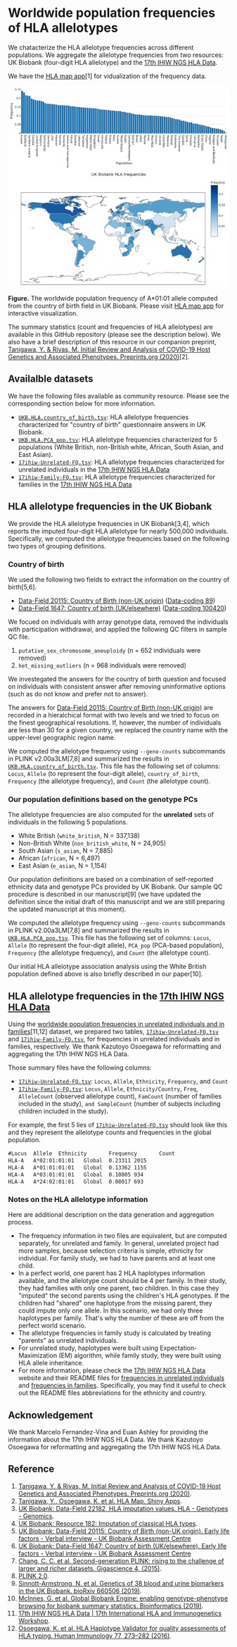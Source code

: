 # Worldwide population frequencies of HLA allelotypes

We chatacterize the HLA allelotype frequencies across different populations. We aggregate the allelotype frequencies from two resources: UK Biobank (four-digit HLA allelotype) and the [17th IHIW NGS HLA Data](http://17ihiw.org/17th-ihiw-ngs-hla-data/).

We have the [HLA map app](https://biobankengine.shinyapps.io/hla-map/)[1] for vidualization of the frequency data.

[![HLA map UKB country of birth](figs/HLA_map_UKB_country_of_birth_A0101.png)](https://biobankengine.shinyapps.io/hla-map/)

**Figure.** The worldwide population frequency of A*01:01 allele computed from the country of birth field in UK Biobank. Please visit [HLA map app](https://biobankengine.shinyapps.io/hla-map/) for interactive visualization.

The summary statistics (count and frequencies of HLA allelotypes) are available in this GitHub repository (please see the description below). We also have a brief description of this resource in our companion preprint, [Tanigawa, Y. & Rivas, M. Initial Review and Analysis of COVID-19 Host Genetics and Associated Phenotypes. Preprints.org (2020)](https://doi.org/10.20944/preprints202003.0356.v1)[2].

## Availalble datasets

We have the following files available as community resource. Please see the corresponding section below for more information.

- [`UKB.HLA.country_of_birth.tsv`](UKB.HLA.country_of_birth.tsv): HLA allelotype frequencies characterized for "country of birth" questionnaire answers in UK Biobank.
- [`UKB.HLA.PCA_pop.tsv`](UKB.HLA.PCA_pop.tsv): HLA allelotype frequencies characterized for 5 populations (White British, non-British white, African, South Asian, and East Asian).
- [`17ihiw-Unrelated-FQ.tsv`](17ihiw-Unrelated-FQ.tsv): HLA allelotype frequencies characterized for unrelated individuals in the [17th IHIW NGS HLA Data](http://17ihiw.org/17th-ihiw-ngs-hla-data/)
- [`17ihiw-Family-FQ.tsv`](17ihiw-Family-FQ.tsv): HLA allelotype frequencies characterized for families in the [17th IHIW NGS HLA Data](http://17ihiw.org/17th-ihiw-ngs-hla-data/)

## HLA allelotype frequencies in the UK Biobank

We provide the HLA allelotype frequencies in UK Biobank[3,4], which reports the imputed four-digit HLA allelotype for nearly 500,000 individuals. Specifically, we computed the allelotype frequencies based on the following two types of grouping definitions.

### Country of birth

We used the following two fields to extract the information on the country of birth[5,6].

- [Data-Field 20115: Country of Birth (non-UK origin)](http://biobank.ndph.ox.ac.uk/showcase/field.cgi?id=20115) ([Data-coding 89](http://biobank.ndph.ox.ac.uk/showcase/coding.cgi?id=89))
- [Data-Field 1647: Country of birth (UK/elsewhere)](http://biobank.ndph.ox.ac.uk/showcase/field.cgi?id=1647) ([Data-coding 100420](http://biobank.ndph.ox.ac.uk/showcase/coding.cgi?id=100420))

We focued on individuals with array genotype data, removed the individuals with participation withdrawal, and applied the following QC filters in sample QC file.

1. `putative_sex_chromosome_aneuploidy` (n = 652 individuals were removed)
2. `het_missing_outliers` (n = 968 individuals were removed)

We investegated the answers for the country of birth question and focused on individuals with consistent answer after removing uninformative options (such as do not know and prefer not to answer).

The answers for [Data-Field 20115: Country of Birth (non-UK origin)](http://biobank.ndph.ox.ac.uk/showcase/field.cgi?id=20115) are recorded in a hieralchical format with two levels and we tried to focus on the finest geographical resolutions. If, however, the number of individuals are less than 30 for a given country, we replaced the country name with the upper-level geographic region name.

We computed the allelotype frequency using `--geno-counts` subcommands in PLINK v2.00a3LM[7,8] and summarized the results in [`UKB.HLA.country_of_birth.tsv`](UKB.HLA.country_of_birth.tsv). This file has the following set of columns: `Locus`, `Allele` (to represent the four-digit allele), `country_of_birth`, `Frequency` (the allelotype frequency), and `Count` (the allelotype count).

### Our population definitions based on the genotype PCs

The allelotype frequencies are also computed for the **unrelated** sets of individuals in the following 5 populations.

- White British (`white_british`, N = 337,138)
- Non-British White (`non_british_white`, N = 24,905)
- South Asian (`s_asian`, N = 7,885)
- African (`african`, N = 6,497)
- East Asian (`e_asian`, N = 1,154)

Our population definitions are based on a combination of self-reported ethnicity data and genotype PCs provided by UK Biobank. Our sample QC procedure is described in our manuscript[9] (we have updated the definition since the initial draft of this manuscript and we are still preparing the updated manuscript at this moment).

We computed the allelotype frequency using `--geno-counts` subcommands in PLINK v2.00a3LM[7,8] and summarized the results in [`UKB.HLA.PCA_pop.tsv`](UKB.HLA.PCA_pop.tsv). This file has the following set of columns: `Locus`, `Allele` (to represent the four-digit allele), `PCA_pop` (PCA-based population), `Frequency` (the allelotype frequency), and `Count` (the allelotype count).

Our initial HLA allelotype association analysis using the White British population defined above is also briefly described in our paper[10].

## HLA allelotype frequencies in the [17th IHIW NGS HLA Data](http://17ihiw.org/17th-ihiw-ngs-hla-data/)

Using the [worldwide population frequencies in unrelated individuals and in families](http://17ihiw.org/17th-ihiw-ngs-hla-data/)[11,12] dataset, we prepared two tables, [`17ihiw-Unrelated-FQ.tsv`](17ihiw-Unrelated-FQ.tsv) and [`17ihiw-Family-FQ.tsv`](17ihiw-Family-FQ.tsv), for frequencies in unrelated individuals and in families, respectively. We thank Kazutoyo Osoegawa for reformatting and aggregating the 17th IHIW NGS HLA Data.

Those summary files have the following columns:

- [`17ihiw-Unrelated-FQ.tsv`](17ihiw-Unrelated-FQ.tsv): `Locus`, `Allele`, `Ethnicity`, `Frequency`, and `Count`
- [`17ihiw-Family-FQ.tsv`](17ihiw-Family-FQ.tsv): `Locus`, `Allele`, `Ethnicity/Country`, `Freq`, `AlleleCount` (observed allelotype count), `FamCount` (number of families included in the study), `and SampleCount` (number of subjects including children included in the study).

For example, the first 5 lies of [`17ihiw-Unrelated-FQ.tsv`](17ihiw-Unrelated-FQ.tsv) should look like this and they represent the allelotype counts and frequencies in the global population.

```{text}
#Locus  Allele  Ethnicity       Frequency       Count
HLA-A   A*02:01:01:01   Global  0.23311 2015
HLA-A   A*01:01:01:01   Global  0.13362 1155
HLA-A   A*03:01:01:01   Global  0.10805 934
HLA-A   A*24:02:01:01   Global  0.08017 693
```

### Notes on the HLA allelotype information

Here are additional description on the data generation and aggregation process.

- The frequency information in two files are equivalent, but are computed separately, for unrelated and family. In general, unrelated project had more samples, because selection criteria is simple, ethnicity for individual. For family study, we had to have parents and at least one child.
- In a perfect world, one parent has 2 HLA haplotypes information available, and the allelotype count should be 4 per family. In their study, they had families with only one parent, two children. In this case they "imputed" the second parents using the children's HLA genotypes. If the children had "shared" one haplotype from the missing parent, they could impute only one allele. In this scenario, we had only three haplotypes per family. That's why the number of these are off from the perfect world scenario.
- The allelotype frequencies in family study is calculated by treating "parents" as unrelated individuals.
- For unrelated study, haplotypes were built using Expectation-Maximization (EM) algorithm, while family study, they were built using HLA allele inheritance.
- For more information, please check the [17th IHIW NGS HLA Data](http://17ihiw.org/17th-ihiw-ngs-hla-data/) website and their README files for [frequencies in unrelated individuals](http://17ihiw.org/wp-content/uploads/2018/10/Readme-Unrelated-HLA-allele-and-haplotypes-FQ-tables_072318.pdf) and [frequencies in families](http://17ihiw.org/wp-content/uploads/2018/10/Readme-Family-HLA-allele-and-haplotypes-FQ-tables.pdf). Specifically, you may find it useful to check out the README files abbreviations for the ethnicity and country.

## Acknowledgement

We thank Marcelo Fernandez-Vina and Euan Ashley for providing the information about the 17th IHIW NGS HLA Data. We thank Kazutoyo Osoegawa for reformatting and aggregating the 17th IHIW NGS HLA Data.

## Reference

1. [Tanigawa, Y. & Rivas, M. Initial Review and Analysis of COVID-19 Host Genetics and Associated Phenotypes. Preprints.org (2020)](https://doi.org/10.20944/preprints202003.0356.v1).
2. [Tanigawa, Y., Osoegawa, K. et al. HLA Map. Shiny Apps](https://biobankengine.shinyapps.io/hla-map/).
3. [UK Biobank: Data-Field 22182, HLA imputation values. HLA - Genotypes - Genomics](http://biobank.ctsu.ox.ac.uk/crystal/field.cgi?id=22182).
4. [UK Biobank: Resource 182: Imputation of classical HLA types](http://biobank.ctsu.ox.ac.uk/crystal/crystal/docs/HLA_imputation.pdf).
5. [UK Biobank: Data-Field 20115: Country of Birth (non-UK origin). Early life factors - Verbal interview - UK Biobank Assessment Centre](http://biobank.ndph.ox.ac.uk/showcase/field.cgi?id=20115)
6. [UK Biobank: Data-Field 1647: Country of birth (UK/elsewhere). Early life factors - Verbal interview - UK Biobank Assessment Centre](http://biobank.ndph.ox.ac.uk/showcase/field.cgi?id=1647)
7. [Chang, C. C. et al. Second-generation PLINK: rising to the challenge of larger and richer datasets. Gigascience 4, (2015)](https://doi.org/10.1186/s13742-015-0047-8).
8. [PLINK 2.0](https://www.cog-genomics.org/plink/2.0/).
9. [Sinnott-Armstrong, N. et al. Genetics of 38 blood and urine biomarkers in the UK Biobank. bioRxiv 660506 (2019)](https://doi.org/10.1101/660506).
10. [McInnes, G. et al. Global Biobank Engine: enabling genotype-phenotype browsing for biobank summary statistics. Bioinformatics (2019)](https://doi.org/10.1093/bioinformatics/bty999).
11. [17th IHIW NGS HLA Data | 17th International HLA and Immunogenetics Workshop](http://17ihiw.org/17th-ihiw-ngs-hla-data/).
12. [Osoegawa, K. et al. HLA Haplotype Validator for quality assessments of HLA typing. Human Immunology 77, 273–282 (2016)](https://doi.org/10.1016/j.humimm.2015.10.018).
